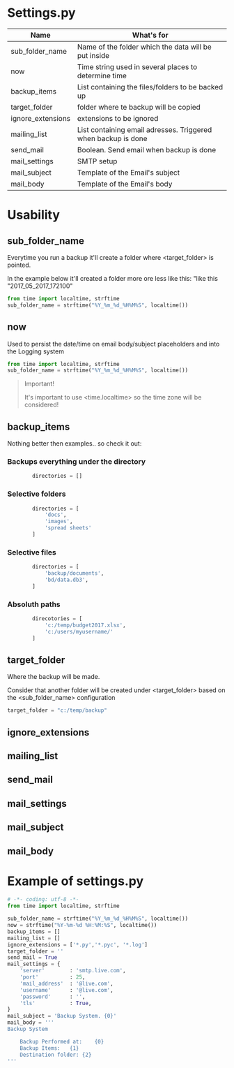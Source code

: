 # Settings.py

Name | What's for 
-----|------------
sub_folder_name | Name of the folder which the data will be put inside
now | Time string used in several places to determine time
backup_items | List containing the files/folders to be backed up
target_folder | folder where te backup will be copied
ignore_extensions | extensions to be ignored
mailing_list | List containing email adresses. Triggered when backup is done
send_mail | Boolean. Send email when backup is done
mail_settings | SMTP setup
mail_subject | Template of the Email's subject  
mail_body | Template of the Email's body


# Usability

## sub_folder_name

Everytime you run a backup it'll create a folder where <target_folder> is pointed.

In the example below it'll created a folder more ore less like this: "like this "2017_05_2017_172100"

```python
from time import localtime, strftime 
sub_folder_name = strftime("%Y_%m_%d_%H%M%S", localtime())
```

## now

Used to persist the date/time on email body/subject placeholders and into the Logging system
```python
from time import localtime, strftime 
sub_folder_name = strftime("%Y_%m_%d_%H%M%S", localtime())
```

> Important!
> 
> It's important to use <time.localtime> so the time zone will be considered! 

## backup_items

Nothing better then examples.. so check it out:

### Backups everything under the directory

```python
		directories = []
```

### Selective folders

```python
		directories = [
			'docs',
			'images',
			'spread sheets'
		]
```

### Selective files

```python
		directories = [
			'backup/documents',
			'bd/data.db3',
		]
```

### Absoluth paths

```python
		direcotories = [
			'c:/temp/budget2017.xlsx',
			'c:/users/myusername/'
		]
```
## target_folder

Where the backup will be made. 

Consider that another folder will be created under <target_folder> based on the <sub_folder_name> configuration

```python
target_folder = "c:/temp/backup"
```

## ignore_extensions

## mailing_list

## send_mail

## mail_settings

## mail_subject

## mail_body

# Example of **settings.py**

```python
# -*- coding: utf-8 -*-
from time import localtime, strftime 

sub_folder_name = strftime("%Y_%m_%d_%H%M%S", localtime())
now = strftime("%Y-%m-%d %H:%M:%S", localtime())
backup_items = []
mailing_list = []
ignore_extensions = ['*.py','*.pyc', '*.log']
target_folder = ''
send_mail = True
mail_settings = {
	'server'		: 'smtp.live.com',
	'port'			: 25,
	'mail_address'	: '@live.com',
	'username'		: '@live.com',
	'password'		: '',
	'tls'			: True,
}
mail_subject = 'Backup System. {0}'
mail_body = '''
Backup System

	Backup Performed at:	{0}
	Backup Items:	{1}
	Destination folder:	{2}
'''
